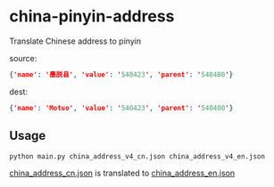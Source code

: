 # china-pinyin-address

Translate Chinese address to pinyin

source:

```json
{'name': '墨脱县', 'value': '540423', 'parent': '540400'}
```

dest:

```json
{'name': 'Motuo', 'value': '540423', 'parent': '540400'}
```

## Usage

```bash
python main.py china_address_v4_cn.json china_address_v4_en.json
```

[china_address_cn.json](./china_address_cn.json) is translated to [china_address_en.json](./china_address_en.json)
